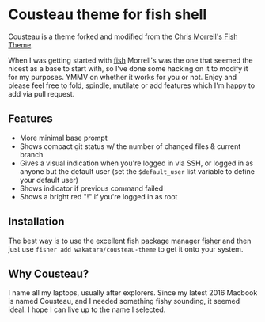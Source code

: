 # Cousteau theme for fish shell

Cousteau is a theme forked and modified from the [Chris Morrell's Fish Theme](https://github.com/oh-my-fish/theme-cmorrell.com).

When I was getting started with [fish](https://fishshell.com) Morrell's was the one that seemed the nicest as a base to start with, so I've done some hacking on it to modify it for my purposes. YMMV on whether it works for you or not. Enjoy and please feel free to fold, spindle, mutilate or add features which I'm happy to add via pull request.

## Features

- More minimal base prompt
- Shows compact git status w/ the number of changed files & current branch
- Gives a visual indication when you're logged in via SSH, or logged in as anyone
    but the default user (set the `$default_user` list variable to define your default user)
- Shows indicator if previous command failed
- Shows a bright red "!" if you're logged in as root

## Installation

The best way is to use the excellent fish package manager [fisher](https://github.com/jorgebucaran/fisher) and then just use `fisher add wakatara/cousteau-theme` to get it onto your system.

## Why Cousteau?

I name all my laptops, usually after explorers. Since my latest 2016 Macbook is named Cousteau, and I needed something fishy sounding, it seemed ideal. I hope I can live up to the name I selected. 

